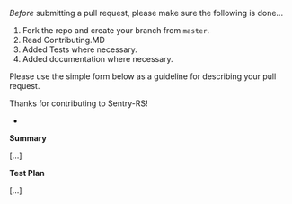 *Before* submitting a pull request, please make sure the following is done...

1. Fork the repo and create your branch from `master`.
2. Read Contributing.MD
3. Added Tests where necessary.
4. Added documentation where necessary.

Please use the simple form below as a guideline for describing your pull request.

Thanks for contributing to Sentry-RS!

-

**Summary**

[...]

**Test Plan**

[...]

